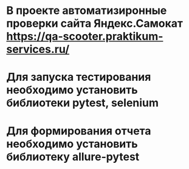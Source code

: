 # В проекте автоматизиронные проверки сайта Яндекс.Самокат https://qa-scooter.praktikum-services.ru/
# Для запуска тестирования необходимо установить библиотеки pytest, selenium
# Для формирования отчета необходимо установить библиотеку allure-pytest